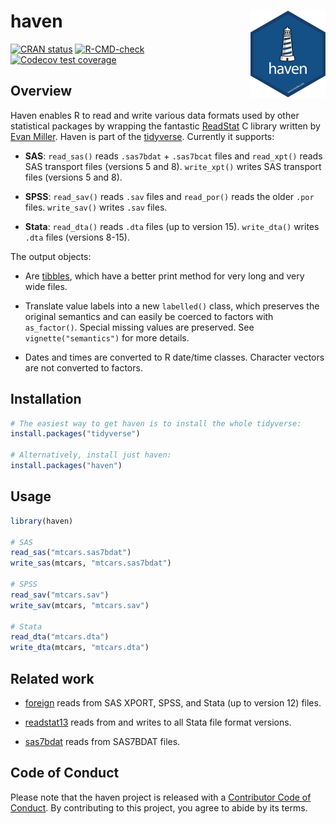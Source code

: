 
<!-- README.md is generated from README.Rmd. Please edit that file -->

# haven <a href='https://haven.tidyverse.org'><img src='man/figures/logo.png' align="right" height="139" /></a>

<!-- badges: start -->

[![CRAN
status](https://www.r-pkg.org/badges/version/haven)](https://cran.r-project.org/package=haven)
[![R-CMD-check](https://github.com/tidyverse/haven/actions/workflows/R-CMD-check.yaml/badge.svg)](https://github.com/tidyverse/haven/actions/workflows/R-CMD-check.yaml)
[![Codecov test
coverage](https://codecov.io/gh/tidyverse/haven/branch/main/graph/badge.svg)](https://app.codecov.io/gh/tidyverse/haven?branch=main)
<!-- badges: end -->

## Overview

Haven enables R to read and write various data formats used by other
statistical packages by wrapping the fantastic
[ReadStat](https://github.com/WizardMac/ReadStat) C library written by
[Evan Miller](https://www.evanmiller.org). Haven is part of the
[tidyverse](https://www.tidyverse.org/). Currently it supports:

- **SAS**: `read_sas()` reads `.sas7bdat` + `.sas7bcat` files and
  `read_xpt()` reads SAS transport files (versions 5 and 8).
  `write_xpt()` writes SAS transport files (versions 5 and 8).

- **SPSS**: `read_sav()` reads `.sav` files and `read_por()` reads the
  older `.por` files. `write_sav()` writes `.sav` files.

- **Stata**: `read_dta()` reads `.dta` files (up to version 15).
  `write_dta()` writes `.dta` files (versions 8-15).

The output objects:

- Are [tibbles](https://github.com/tidyverse/tibble), which have a
  better print method for very long and very wide files.

- Translate value labels into a new `labelled()` class, which preserves
  the original semantics and can easily be coerced to factors with
  `as_factor()`. Special missing values are preserved. See
  `vignette("semantics")` for more details.

- Dates and times are converted to R date/time classes. Character
  vectors are not converted to factors.

## Installation

``` r
# The easiest way to get haven is to install the whole tidyverse:
install.packages("tidyverse")

# Alternatively, install just haven:
install.packages("haven")
```

## Usage

``` r
library(haven)

# SAS
read_sas("mtcars.sas7bdat")
write_sas(mtcars, "mtcars.sas7bdat")

# SPSS
read_sav("mtcars.sav")
write_sav(mtcars, "mtcars.sav")

# Stata
read_dta("mtcars.dta")
write_dta(mtcars, "mtcars.dta")
```

## Related work

- [foreign](https://cran.r-project.org/package=foreign) reads from SAS
  XPORT, SPSS, and Stata (up to version 12) files.

- [readstat13](https://cran.r-project.org/package=readstata13) reads
  from and writes to all Stata file format versions.

- [sas7bdat](https://cran.r-project.org/package=sas7bdat) reads from
  SAS7BDAT files.

## Code of Conduct

Please note that the haven project is released with a [Contributor Code
of Conduct](https://haven.tidyverse.org/CODE_OF_CONDUCT.html). By
contributing to this project, you agree to abide by its terms.
